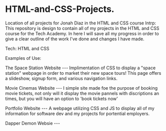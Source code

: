 # HTML-and-CSS-Projects.
Location of all projects for Jonah Diaz in the HTML and CSS course
Intrp: This repository is design to contain all of my projects in the HTML and CSS course for the Tech Academy. In here I will save all my progress in order to give a clear outline of the work I've done and changes I have made.

Tech: HTML and CSS


Examples of Use:

The Space Station Website --- Implimentation of CSS to display a "space station" webpage in order to market their new space tours! This page offers a slideshow, signup form, and various navigation links.

Movie Cinemas Website --- I simple site made foe the purpose of booking movie tickets, not only will it display the movie pannels with discriptions an times, but you will have an option to 'book tickets now'

Portfolio Website --- A webpage utilizing CSS and JS to display all of my information for software dev and my projects for portential employers.

Dapper Demon Websie ---
